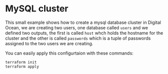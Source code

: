 # MySQL cluster

This small example shows how to create a mysql database cluster in Digital Ocean, we are creating two users, one database called `users`
and we defined two outputs, the first is called `host` whch holds the hostname for the cluster and
the other is called `passwords` which is a tuple of passwords assigned to the two users we are creating.

You can easily apply this configurtaion with these commands:

```
terraform init
terraform apply
```
